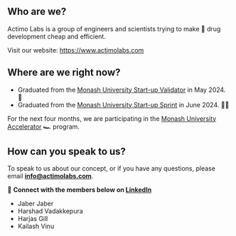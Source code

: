 ## Who are we?
Actimo Labs is a group of engineers and scientists trying to make 💊 drug development cheap and efficient.

Visit our website: https://www.actimolabs.com

## Where are we right now?
- Graduated from the [Monash University Start-up Validator](https://www.monash.edu/entrepreneurship/programs/validator) in May 2024. 📝
- Graduated from the [Monash University Start-up Sprint](https://www.monash.edu/entrepreneurship/programs/startup-sprint) in June 2024. 🏃‍♂️

For the next four months, we are participating in the [Monash University Accelerator](https://www.monash.edu/entrepreneurship/programs/accelerator) 🏎️ program.

## How can you speak to us?
To speak to us about our concept, or if you have any questions, please email **info@actimolabs.com**.

🤝 **Connect with the members below on [LinkedIn](https://www.linkedin.com/feed/)**

- Jaber Jaber
- Harshad Vadakkepura
- Harjas Gill
- Kailash Vinu
